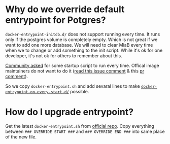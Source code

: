 # Why do we override default entrypoint for Potgres?

`docker-entrypoint-initdb.d/` does not support running every time. It runs only if the postgres volume is completely empty. Which is not great if we want to add one more database. We will need to clear MiaB every time when we to change or add something to the init script. While it's ok for one developer, it's not ok for others to remember about this.

[Community asked](https://github.com/docker-library/postgres/issues/191) for some startup script to run every time.
Offical image maintainers do not want to do it ([read this issue comment](https://github.com/docker-library/postgres/issues/191#issuecomment-387221757) & this [pr comment](https://github.com/docker-library/postgres/pull/979)).

So we copy `docker-entrypoint.sh` and add sevaral lines to make [`docker-entrypoint-on-every-start.d/`](https://github.com/docker-library/postgres/issues/191#issuecomment-252498084) possible.

# How do I upgrade entrypoint?

Get the latest `docker-entrypoint.sh` from [official repo](https://github.com/docker-library/postgres/blob/master/docker-entrypoint.sh).
Copy everything between `### OVERRIDE START ###` and `### OVERRIDE END ###` into same place of the new file.